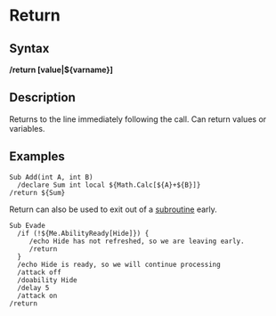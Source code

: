 # Return

## Syntax

**/return \[value\|${varname}\]**

## Description

Returns to the line immediately following the call. Can return values or variables.

## Examples

```text
Sub Add(int A, int B)
  /declare Sum int local ${Math.Calc[${A}+${B}]}
/return ${Sum}
```

Return can also be used to exit out of a [subroutine](../../documentation/subroutines.md) early.

```text
Sub Evade
  /if (!${Me.AbilityReady[Hide]}) {
     /echo Hide has not refreshed, so we are leaving early.
     /return
  }
  /echo Hide is ready, so we will continue processing
  /attack off
  /doability Hide
  /delay 5
  /attack on
/return
```

